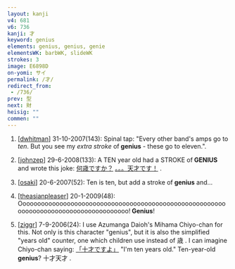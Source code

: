 ```yaml
---
layout: kanji
v4: 681
v6: 736
kanji: 才
keyword: genius
elements: genius, genius, genie
elementsWK: barbWK, slideWK
strokes: 3
image: E6898D
on-yomi: サイ
permalink: /才/
redirect_from:
 - /736/
prev: 型
next: 財
heisig: ""
commen: ""
---
```


1) [<a href="http://kanji.koohii.com/profile/dwhitman">dwhitman</a>] 31-10-2007(143): Spinal tap: &quot;Every other band&#039;s amps go to <em>ten</em>. But you see my <em>extra stroke</em> of<strong> genius</strong> - these go to eleven.&quot;.

2) [<a href="http://kanji.koohii.com/profile/johnzep">johnzep</a>] 29-6-2008(133): A TEN year old had a STROKE of<strong> GENIUS</strong> and wrote this joke: <a href="midori://search?text=何歳ですか？">何歳ですか？</a> <a href="midori://search?text=。。。天才です！">。。。天才です！</a> .

3) [<a href="http://kanji.koohii.com/profile/osaki">osaki</a>] 20-6-2007(52): Ten is ten, but add a stroke of<strong> genius</strong> and...

4) [<a href="http://kanji.koohii.com/profile/theasianpleaser">theasianpleaser</a>] 20-1-2009(48): Oooooooooooooooooooooooooooooooooooooooooooooooooooooooooooooooooooooooooooooooooooooo!<strong> Genius</strong>!

5) [<a href="http://kanji.koohii.com/profile/ziggr">ziggr</a>] 7-9-2006(24): I use Azumanga Daioh&#039;s Mihama Chiyo-chan for this. Not only is this character &quot;genius&quot;, but it is also the simplified &quot;years old&quot; counter, one which children use instead of 歳 . I can imagine Chiyo-chan saying: <a href="midori://search?text=「十才ですよ」">「十才ですよ」</a> &quot;I&#039;m ten years old.&quot; Ten-year-old<strong> genius</strong>? 十才天才 .


